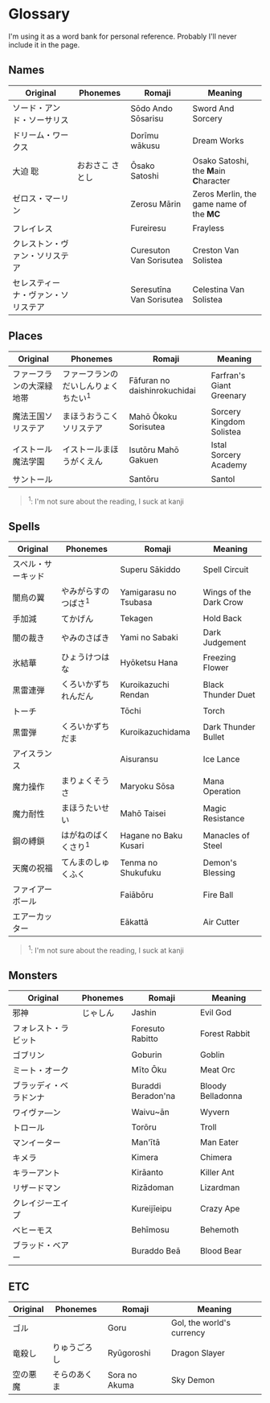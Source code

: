 # Glossary

I'm using it as a word bank for personal reference. Probably I'll never include it in the page.

## Names
| Original | Phonemes | Romaji | Meaning |
| -------- | -------- | ------ | ------- |
| ソード・アンド・ソーサリス | | Sōdo Ando Sōsarisu | Sword And Sorcery |
| ドリーム・ワークス | | Dorīmu wākusu | Dream Works |
| 大迫 聡 | おおさこ さとし | Ōsako Satoshi | Osako Satoshi, the **M**ain **C**haracter |
| ゼロス・マーリン | | Zerosu Mārin | Zeros Merlin, the game name of the **MC** |
| フレイレス | | Fureiresu | Frayless |
| クレストン・ヴァン・ソリステア | | Curesuton Van Sorisutea | Creston Van Solistea |
| セレスティーナ・ヴァン・ソリステア | | Seresutīna Van Sorisutea | Celestina Van Solistea |

## Places
| Original | Phonemes | Romaji | Meaning |
| -------- | -------- | ------ | ------- |
| ファーフランの大深緑地帯 | ファーフランのだいしんりょくちたい<sup>1</sup> | Fāfuran no daishinrokuchidai | Farfran's Giant Greenary |
| 魔法王国ソリステア | まほうおうこくソリステア | Mahō Ōkoku Sorisutea | Sorcery Kingdom Solistea |
| イストール魔法学園 | イストールまほうがくえん | Isutōru Mahō Gakuen | Istal Sorcery Academy |
| サントール | | Santōru | Santol |

> <sup>1</sup>: I'm not sure about the reading, I suck at kanji

## Spells
| Original | Phonemes | Romaji | Meaning |
| -------- | -------- | ------ | ------- |
| スペル・サーキッド | | Superu Sākiddo | Spell Circuit |
| 闇烏の翼 | やみがらすのつばさ<sup>1</sup> | Yamigarasu no Tsubasa | Wings of the Dark Crow |
| 手加減 | てかげん | Tekagen | Hold Back |
| 闇の裁き | やみのさばき | Yami no Sabaki | Dark Judgement |
| 氷結華 | ひょうけつはな | Hyōketsu Hana | Freezing Flower |
| 黒雷連弾 | くろいかずちれんだん | Kuroikazuchi Rendan | Black Thunder Duet |
| トーチ |  | Tōchi | Torch |
| 黒雷弾 | くろいかずちだま | Kuroikazuchidama | Dark Thunder Bullet |
| アイスランス | | Aisuransu | Ice Lance |
| 魔力操作 | まりょくそうさ | Maryoku Sōsa | Mana Operation |
| 魔力耐性 | まほうたいせい | Mahō Taisei | Magic Resistance |
| 鋼の縛鎖 | はがねのばくくさり<sup>1</sup> | Hagane no Baku Kusari | Manacles of Steel |
| 天魔の祝福 | てんまのしゅくふく | Tenma no Shukufuku | Demon's Blessing |
| ファイアーボール | | Faiābōru | Fire Ball |
| エアーカッター | | Eākattā | Air Cutter |

> <sup>1</sup>: I'm not sure about the reading, I suck at kanji

## Monsters
| Original | Phonemes | Romaji | Meaning |
| -------- | -------- | ------ | ------- |
| 邪神 | じゃしん | Jashin | Evil God |
| フォレスト・ラビット | | Foresuto Rabitto | Forest Rabbit |
| ゴブリン | | Goburin | Goblin |
| ミート・オーク | | Mīto Ōku | Meat Orc |
| ブラッディ・ベラドンナ | | Buraddi Beradon'na | Bloody Belladonna |
| ワイヴァ―ン | | Waivu~ān | Wyvern |
| トロール | | Torōru | Troll |
| マンイーター | | Man'ītā | Man Eater |
| キメラ | | Kimera | Chimera |
| キラーアント | | Kirāanto | Killer Ant |
| リザードマン | | Rizādoman | Lizardman |
| クレイジーエイプ | | Kureijīeipu | Crazy Ape |
| ベヒーモス | | Behīmosu | Behemoth |
| ブラッド・ベアー | | Buraddo Beā | Blood Bear |

## ETC
| Original | Phonemes | Romaji | Meaning |
| -------- | -------- | ------ | ------- |
| ゴル | | Goru | Gol, the world's currency |
| 竜殺し | りゅうごろし | Ryūgoroshi | Dragon Slayer |
| 空の悪魔 | そらのあくま | Sora no Akuma | Sky Demon |